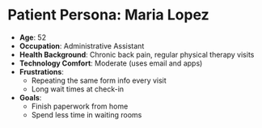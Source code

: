 # Patient Persona: Maria Lopez

- **Age**: 52
- **Occupation**: Administrative Assistant
- **Health Background**: Chronic back pain, regular physical therapy visits
- **Technology Comfort**: Moderate (uses email and apps)
- **Frustrations**:
  - Repeating the same form info every visit
  - Long wait times at check-in
- **Goals**:
  - Finish paperwork from home
  - Spend less time in waiting rooms
